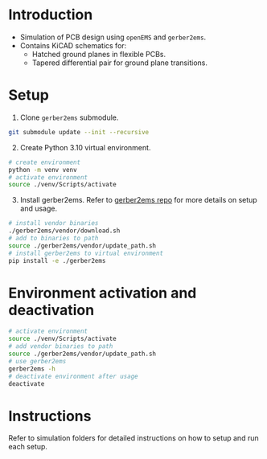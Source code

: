 # Introduction
- Simulation of PCB design using ```openEMS``` and ```gerber2ems```.
- Contains KiCAD schematics for:
    - Hatched ground planes in flexible PCBs.
    - Tapered differential pair for ground plane transitions.

# Setup
1. Clone ```gerber2ems``` submodule.
```bash
git submodule update --init --recursive
```

2. Create Python 3.10 virtual environment.
```bash
# create environment
python -m venv venv
# activate environment
source ./venv/Scripts/activate
```

3. Install gerber2ems. Refer to [gerber2ems repo](https://github.com/williamyang98/gerber2ems) for more details on setup and usage.
```bash
# install vendor binaries
./gerber2ems/vendor/download.sh
# add to binaries to path
source ./gerber2ems/vendor/update_path.sh
# install gerber2ems to virtual environment
pip install -e ./gerber2ems
```

# Environment activation and deactivation
```bash
# activate environment
source ./venv/Scripts/activate
# add vendor binaries to path
source ./gerber2ems/vendor/update_path.sh
# use gerber2ems
gerber2ems -h
# deactivate environment after usage
deactivate
```

# Instructions
Refer to simulation folders for detailed instructions on how to setup and run each setup.
